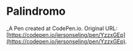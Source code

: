# Palindromo
 _A Pen created at CodePen.io. Original URL: [https://codepen.io/jersonseling/pen/YzzxGEp](https://codepen.io/jersonseling/pen/YzzxGEp).

 
